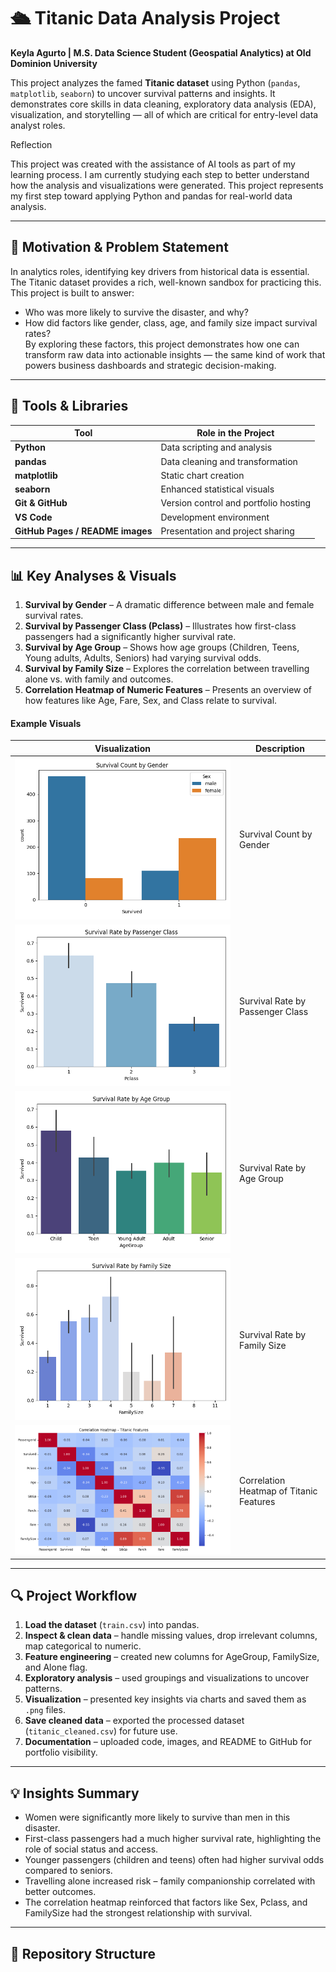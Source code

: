# 🛳️ Titanic Data Analysis Project  

**Keyla Agurto | M.S. Data Science Student (Geospatial Analytics) at Old Dominion University**  

This project analyzes the famed **Titanic dataset** using Python (`pandas`, `matplotlib`, `seaborn`) to uncover survival patterns and insights. It demonstrates core skills in data cleaning, exploratory data analysis (EDA), visualization, and storytelling — all of which are critical for entry-level data analyst roles.

Reflection

This project was created with the assistance of AI tools as part of my learning process. I am currently studying each step to better understand how the analysis and visualizations were generated. This project represents my first step toward applying Python and pandas for real-world data analysis.

---

## 🎯 Motivation & Problem Statement  
In analytics roles, identifying key drivers from historical data is essential. The Titanic dataset provides a rich, well-known sandbox for practicing this. This project is built to answer:  
- Who was more likely to survive the disaster, and why?  
- How did factors like gender, class, age, and family size impact survival rates?  
By exploring these factors, this project demonstrates how one can transform raw data into actionable insights — the same kind of work that powers business dashboards and strategic decision-making.

---

## 🧰 Tools & Libraries  
| Tool | Role in the Project |
|------|--------------------|
| **Python** | Data scripting and analysis |
| **pandas** | Data cleaning and transformation |
| **matplotlib** | Static chart creation |
| **seaborn** | Enhanced statistical visuals |
| **Git & GitHub** | Version control and portfolio hosting |
| **VS Code** | Development environment |
| **GitHub Pages / README images** | Presentation and project sharing |

---

## 📊 Key Analyses & Visuals  
1. **Survival by Gender** – A dramatic difference between male and female survival rates.  
2. **Survival by Passenger Class (Pclass)** – Illustrates how first-class passengers had a significantly higher survival rate.  
3. **Survival by Age Group** – Shows how age groups (Children, Teens, Young adults, Adults, Seniors) had varying survival odds.  
4. **Survival by Family Size** – Explores the correlation between travelling alone vs. with family and outcomes.  
5. **Correlation Heatmap of Numeric Features** – Presents an overview of how features like Age, Fare, Sex, and Class relate to survival.  

#### Example Visuals  
| Visualization | Description |
|--------------|-------------|
| ![Gender](survival_by_gender.png) | Survival Count by Gender |
| ![Class](survival_by_class.png) | Survival Rate by Passenger Class |
| ![Age](survival_by_agegroup.png) | Survival Rate by Age Group |
| ![Family](survival_by_familysize.png) | Survival Rate by Family Size |
| ![Heatmap](correlation_heatmap.png) | Correlation Heatmap of Titanic Features |

---

## 🔍 Project Workflow  
1. **Load the dataset** (`train.csv`) into pandas.  
2. **Inspect & clean data** – handle missing values, drop irrelevant columns, map categorical to numeric.  
3. **Feature engineering** – created new columns for AgeGroup, FamilySize, and Alone flag.  
4. **Exploratory analysis** – used groupings and visualizations to uncover patterns.  
5. **Visualization** – presented key insights via charts and saved them as `.png` files.  
6. **Save cleaned data** – exported the processed dataset (`titanic_cleaned.csv`) for future use.  
7. **Documentation** – uploaded code, images, and README to GitHub for portfolio visibility.  

---

## 💡 Insights Summary  
- Women were significantly more likely to survive than men in this disaster.  
- First-class passengers had a much higher survival rate, highlighting the role of social status and access.  
- Younger passengers (children and teens) often had higher survival odds compared to seniors.  
- Travelling alone increased risk – family companionship correlated with better outcomes.  
- The correlation heatmap reinforced that factors like Sex, Pclass, and FamilySize had the strongest relationship with survival.

---

## 📁 Repository Structure  

